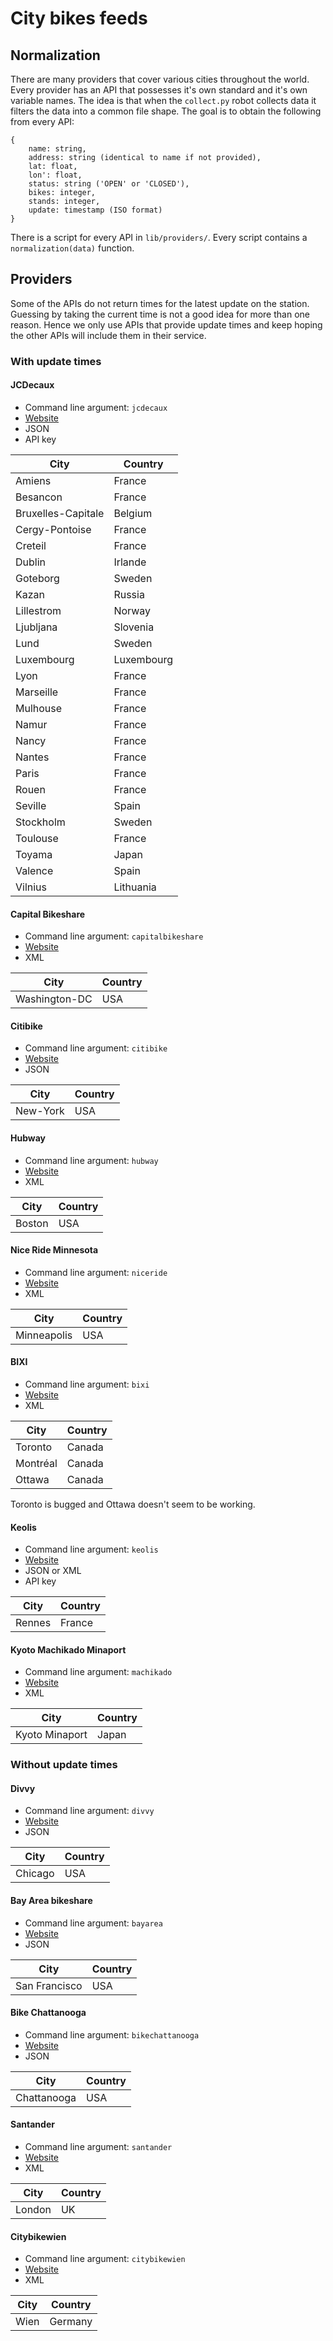 # City bikes feeds

## Normalization

There are many providers that cover various cities throughout the world. Every provider has an API that possesses it's own standard and it's own variable names. The idea is that when the ``collect.py`` robot collects data it filters the data into a common file shape. The goal is to obtain the following from every API:

	{
		name: string,
        address: string (identical to name if not provided),
        lat: float,
        lon': float,
        status: string ('OPEN' or 'CLOSED'),
        bikes: integer,
        stands: integer,
        update: timestamp (ISO format)
    }

There is a script for every API in ``lib/providers/``. Every script contains a ``normalization(data)`` function.

## Providers

Some of the APIs do not return times for the latest update on the station. Guessing by taking the current time is not a good idea for more than one reason. Hence we only use APIs that provide update times and keep hoping the other APIs will include them in their service.

### With update times

#### JCDecaux

- Command line argument: ``jcdecaux``
- [Website](https://developer.jcdecaux.com/#/home)
- JSON
- API key

| City               | Country    |
|--------------------|------------|
| Amiens             | France     |
| Besancon           | France     |
| Bruxelles-Capitale | Belgium    |
| Cergy-Pontoise     | France     |
| Creteil            | France     |
| Dublin             | Irlande    |
| Goteborg           | Sweden     |
| Kazan              | Russia     |
| Lillestrom         | Norway     |
| Ljubljana          | Slovenia   |
| Lund               | Sweden     |
| Luxembourg         | Luxembourg |
| Lyon               | France     |
| Marseille          | France     |
| Mulhouse           | France     |
| Namur              | France     |
| Nancy              | France     |
| Nantes             | France     |
| Paris              | France     |
| Rouen              | France     |
| Seville            | Spain      |
| Stockholm          | Sweden     |
| Toulouse           | France     |
| Toyama             | Japan      |
| Valence            | Spain      |
| Vilnius            | Lithuania  |

#### Capital Bikeshare

- Command line argument: ``capitalbikeshare``
- [Website](https://www.capitalbikeshare.com/)
- XML

| City               | Country    |
|--------------------|------------|
| Washington-DC      | USA     	  |

#### Citibike

- Command line argument: ``citibike``
- [Website](https://www.citibikenyc.com/)
- JSON

| City               | Country    |
|--------------------|------------|
| New-York      	 | USA     	  |

#### Hubway

- Command line argument: ``hubway``
- [Website](http://www.thehubway.com/)
- XML

| City               | Country    |
|--------------------|------------|
| Boston             | USA        |

#### Nice Ride Minnesota

- Command line argument: ``niceride``
- [Website](https://www.niceridemn.org/)
- XML

| City               | Country    |
|--------------------|------------|
| Minneapolis        | USA        |

#### BIXI

- Command line argument: ``bixi``
- [Website](https://montreal.bixi.com/)
- XML

| City               | Country    |
|--------------------|------------|
| Toronto            | Canada     |
| Montréal           | Canada     |
| Ottawa             | Canada     |

Toronto is bugged and Ottawa doesn't seem to be working.

#### Keolis

- Command line argument: ``keolis``
- [Website](http://data.keolis-rennes.com/)
- JSON or XML
- API key

| City               | Country    |
|--------------------|------------|
| Rennes             | France     |

#### Kyoto Machikado Minaport

- Command line argument: ``machikado``
- [Website](http://minaport.ubweb.jp/station.html)
- XML

| City               | Country    |
|--------------------|------------|
| Kyoto Minaport     | Japan      |

### Without update times

#### Divvy

- Command line argument: ``divvy``
- [Website](http://www.divvybikes.com/)
- JSON

| City               | Country    |
|--------------------|------------|
| Chicago            | USA        |

#### Bay Area bikeshare

- Command line argument: ``bayarea``
- [Website](http://www.bayareabikeshare.com/)
- JSON

| City               | Country    |
|--------------------|------------|
| San Francisco      | USA        |

#### Bike Chattanooga

- Command line argument: ``bikechattanooga``
- [Website](http://www.bikechattanooga.com/)
- JSON

| City               | Country    |
|--------------------|------------|
| Chattanooga        | USA        |

#### Santander

- Command line argument: ``santander``
- [Website](https://api-portal.tfl.gov.uk/docs)
- XML

| City               | Country    |
|--------------------|------------|
| London             | UK         |

#### Citybikewien

- Command line argument: ``citybikewien``
- [Website](http://dynamisch.citybikewien.at/citybike_xml.php)
- XML

| City               | Country    |
|--------------------|------------|
| Wien               | Germany    |

